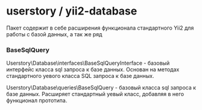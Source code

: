 # userstory / yii2-database

Пакет содержит в себе расширения функционала стандартного Yii2
для работы с базой данных, а так же ряд 

### BaseSqlQuery

Userstory\Database\interfaces\BaseSqlQueryInterface - базовый интерфейс 
класса sql запроса к базе данных. Основан на методах стандартного уевого 
класса SQL запроса к базе данных.

Userstory\Database\queries\BaseSqlQuery - базовый класса sql запроса к 
базе данных. Расширяет стандартный уевый класс, добавляя в него 
функционал прототипа.

